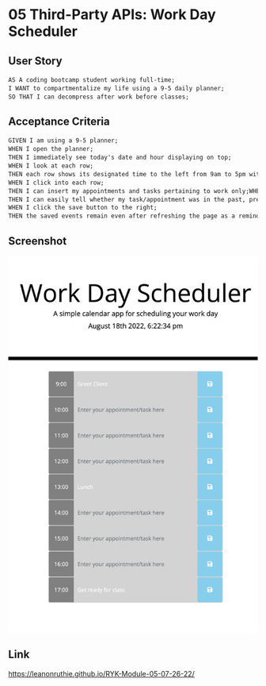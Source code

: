# 05 Third-Party APIs: Work Day Scheduler

## User Story

```md
AS A coding bootcamp student working full-time;
I WANT to compartmentalize my life using a 9-5 daily planner;
SO THAT I can decompress after work before classes;
```

## Acceptance Criteria

```md
GIVEN I am using a 9-5 planner;
WHEN I open the planner;
THEN I immediately see today's date and hour displaying on top;
WHEN I look at each row;
THEN each row shows its designated time to the left from 9am to 5pm with save icons to the right;
WHEN I click into each row;
THEN I can insert my appointments and tasks pertaining to work only;WHEN I look at the entire planner;
THEN I can easily tell whether my task/appointment was in the past, present or future by their respective colors - grey, red and green;
WHEN I click the save button to the right;
THEN the saved events remain even after refreshing the page as a reminder.
```

## Screenshot
<img src="./Assets/127.0.0.1_5500_index.html.png" alt="screenshot">

## Link
https://leanonruthie.github.io/RYK-Module-05-07-26-22/

